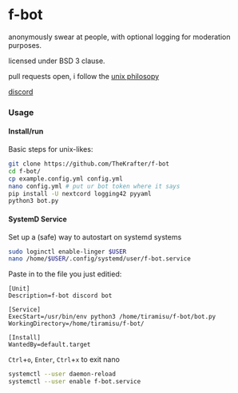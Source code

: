 # f-bot
anonymously swear at people, with optional logging for moderation purposes.


licensed under BSD 3 clause.


pull requests open, i follow the [unix philosopy](https://en.wikipedia.org/wiki/Unix_philosophy#Origin)

[discord](https://discord.gg/jve2cSnFZD)

### Usage
#### Install/run
Basic steps for unix-likes:
```bash
git clone https://github.com/TheKrafter/f-bot
cd f-bot/
cp example.config.yml config.yml
nano config.yml # put ur bot token where it says
pip install -U nextcord logging42 pyyaml
python3 bot.py
```
#### SystemD Service
Set up a (safe) way to autostart on systemd systems
```bash
sudo loginctl enable-linger $USER
nano /home/$USER/.config/systemd/user/f-bot.service
```
Paste in to the file you just editied:
```systemd
[Unit]
Description=f-bot discord bot

[Service]
ExecStart=/usr/bin/env python3 /home/tiramisu/f-bot/bot.py
WorkingDirectory=/home/tiramisu/f-bot/

[Install]
WantedBy=default.target
```
`Ctrl`+`o`, `Enter`, `Ctrl`+`x` to exit nano
```bash
systemctl --user daemon-reload
systemctl --user enable f-bot.service
```
